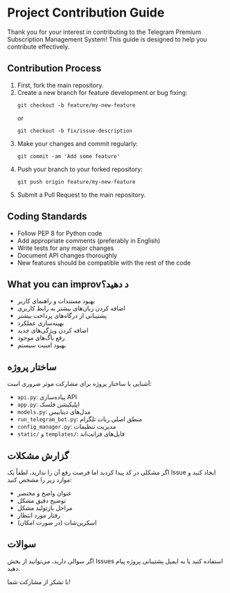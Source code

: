 # Project Contribution Guide

Thank you for your interest in contributing to the Telegram Premium Subscription Management System! This guide is designed to help you contribute effectively.

## Contribution Process

1. First, fork the main repository.
2. Create a new branch for feature development or bug fixing:
   ```
   git checkout -b feature/my-new-feature
   ```
   or
   ```
   git checkout -b fix/issue-description
   ```
3. Make your changes and commit regularly:
   ```
   git commit -am 'Add some feature'
   ```
4. Push your branch to your forked repository:
   ```
   git push origin feature/my-new-feature
   ```
5. Submit a Pull Request to the main repository.

## Coding Standards

* Follow PEP 8 for Python code
* Add appropriate comments (preferably in English)
* Write tests for any major changes
* Document API changes thoroughly
* New features should be compatible with the rest of the code

## What you can improvد دهید؟

* بهبود مستندات و راهنمای کاربر
* اضافه کردن زبان‌های بیشتر به رابط کاربری
* پشتیبانی از درگاه‌های پرداخت بیشتر
* بهینه‌سازی عملکرد
* اضافه کردن ویژگی‌های جدید
* رفع باگ‌های موجود
* بهبود امنیت سیستم

## ساختار پروژه

آشنایی با ساختار پروژه برای مشارکت موثر ضروری است:

* `api.py`: پیاده‌سازی API
* `app.py`: اپلیکیشن فلسک
* `models.py`: مدل‌های دیتابیس
* `run_telegram_bot.py`: منطق اصلی ربات تلگرام
* `config_manager.py`: مدیریت تنظیمات
* `static/` و `templates/`: فایل‌های فرانت‌اند

## گزارش مشکلات

اگر مشکلی در کد پیدا کردید اما فرصت رفع آن را ندارید، لطفاً یک Issue ایجاد کنید و موارد زیر را مشخص کنید:

* عنوان واضح و مختصر
* توضیح دقیق مشکل
* مراحل بازتولید مشکل
* رفتار مورد انتظار
* اسکرین‌شات (در صورت امکان)

## سوالات

اگر سوالی دارید، می‌توانید از بخش Issues استفاده کنید یا به ایمیل پشتیبانی پروژه پیام دهید.

با تشکر از مشارکت شما!